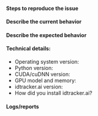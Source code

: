  <!-- Thank you for reporting an issue -->
#### Steps to reproduce the issue



#### Describe the current behavior



#### Describe the expected behavior



#### Technical details:

- Operating system version: 
- Python version:
- CUDA/cuDNN version:
- GPU model and memory:
- idtracker.ai version: 
- How did you install idtracker.ai?

#### Logs/reports
<!-- Please, include any logs, code or exception tracebacks that could be helpful for us to diagnose the problem. Large logs and files should be attached. -->